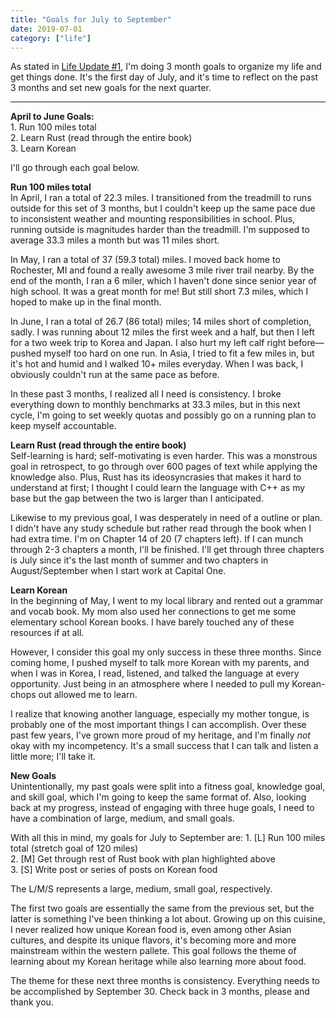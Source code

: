 ```yaml
---
title: "Goals for July to September"
date: 2019-07-01
category: ["life"]
---
```


As stated in [Life Update #1](https://edward1kim.github.io/life_posts/3-month-goals), I'm doing 3 month goals to organize my life and get things done. It's the first day of July, and it's time to reflect on the past 3 months and set new goals for the next quarter. 

---

**April to June Goals:**  
1\. Run 100 miles total  
2\. Learn Rust (read through the entire book)  
3\. Learn Korean

I'll go through each goal below.

**Run 100 miles total**  
In April, I ran a total of 22.3 miles. I transitioned from the treadmill to runs outside for this set of 3 months, but I couldn't keep up the same pace due to inconsistent weather and mounting responsibilities in school. Plus, running outside is magnitudes harder than the treadmill. I'm supposed to average 33.3 miles a month but was 11 miles short.

In May, I ran a total of 37 (59.3 total) miles. I moved back home to Rochester, MI and found a really awesome 3 mile river trail nearby. By the end of the month, I ran a 6 miler, which I haven't done since senior year of high school. It was a great month for me! But still short 7.3 miles, which I hoped to make up in the final month.

In June, I ran a total of 26.7 (86 total) miles; 14 miles short of completion, sadly. I was running about 12 miles the first week and a half, but then I left for a two week trip to Korea and Japan. I also hurt my left calf right before—pushed myself too hard on one run. In Asia, I tried to fit a few miles in, but it's hot and humid and I walked 10+ miles everyday. When I was back, I obviously couldn't run at the same pace as before. 

In these past 3 months, I realized all I need is consistency. I broke everything down to monthly benchmarks at 33.3 miles, but in this next cycle, I'm going to set weekly quotas and possibly go on a running plan to keep myself accountable. 

**Learn Rust (read through the entire book)**  
Self-learning is hard; self-motivating is even harder. This was a monstrous goal in retrospect, to go through over 600 pages of text while applying the knowledge also. Plus, Rust has its ideosyncrasies that makes it hard to understand at first; I thought I could learn the language with C++ as my base but the gap between the two is larger than I anticipated.

Likewise to my previous goal, I was desperately in need of a outline or plan. I didn't have any study schedule but rather read through the book when I had extra time. I'm on Chapter 14 of 20 (7 chapters left). If I can munch through 2-3 chapters a month, I'll be finished. I'll get through three chapters is July since it's the last month of summer and two chapters in August/September when I start work at Capital One. 

**Learn Korean**  
In the beginning of May, I went to my local library and rented out a grammar and vocab book. My mom also used her connections to get me some elementary school Korean books. I have barely touched any of these resources if at all. 

However, I consider this goal my only success in these three months. Since coming home, I pushed myself to talk more Korean with my parents, and when I was in Korea, I read, listened, and talked the language at every opportunity. Just being in an atmosphere where I needed to pull my Korean-chops out allowed me to learn.

I realize that knowing another language, especially my mother tongue, is probably one of the most important things I can accomplish. Over these past few years, I've grown more proud of my heritage, and I'm finally *not* okay with my incompetency. It's a small success that I can talk and listen a little more; I'll take it.

**New Goals**  
Unintentionally, my past goals were split into a fitness goal, knowledge goal, and skill goal, which I'm going to keep the same format of. Also, looking back at my progress, instead of engaging with three huge goals, I need to have a combination of large, medium, and small goals. 

With all this in mind, my goals for July to September are:
1\. [L] Run 100 miles total (stretch goal of 120 miles)  
2\. [M] Get through rest of Rust book with plan highlighted above  
3\. [S] Write post or series of posts on Korean food

The L/M/S represents a large, medium, small goal, respectively.

The first two goals are essentially the same from the previous set, but the latter is something I've been thinking a lot about. Growing up on this cuisine, I never realized how unique Korean food is, even among other Asian cultures, and despite its unique flavors, it's becoming more and more mainstream within the western pallete. This goal follows the theme of learning about my Korean heritage while also learning more about food. 

The theme for these next three months is consistency. Everything needs to be accomplished by September 30. Check back in 3 months, please and thank you.